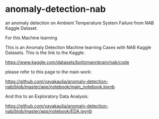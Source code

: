 # anomaly-detection-nab
an anomaly detection on Ambient Temperature System Failure from NAB Kaggle Dataset.

For this Machine learning





This is an Anomaly Detection Machine learning Cases with NAB Kaggle Datasets. This is the link to the Kaggle:

https://www.kaggle.com/datasets/boltzmannbrain/nab/code

please refer to this page to the main work:

https://github.com/yayakaulia/anomaly-detection-nab/blob/master/app/notebook/main_notebook.ipynb

And this to an Exploratory Data Analysis:

https://github.com/yayakaulia/anomaly-detection-nab/blob/master/app/notebook/EDA.ipynb

